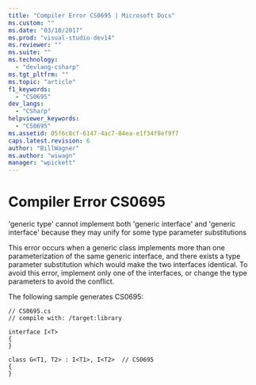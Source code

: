 ```yaml
---
title: "Compiler Error CS0695 | Microsoft Docs"
ms.custom: ""
ms.date: "03/10/2017"
ms.prod: "visual-studio-dev14"
ms.reviewer: ""
ms.suite: ""
ms.technology: 
  - "devlang-csharp"
ms.tgt_pltfrm: ""
ms.topic: "article"
f1_keywords: 
  - "CS0695"
dev_langs: 
  - "CSharp"
helpviewer_keywords: 
  - "CS0695"
ms.assetid: 05f6c8cf-6147-4ac7-84ea-e1f34f8ef9f7
caps.latest.revision: 6
author: "BillWagner"
ms.author: "wiwagn"
manager: "wpickett"
---
```

# Compiler Error CS0695
'generic type' cannot implement both 'generic interface' and 'generic interface' because they may unify for some type parameter substitutions  
  
 This error occurs when a generic class implements more than one parameterization of the same generic interface, and there exists a type parameter substitution which would make the two interfaces identical. To avoid this error, implement only one of the interfaces, or change the type parameters to avoid the conflict.  
  
 The following sample generates CS0695:  
  
```  
// CS0695.cs  
// compile with: /target:library  
  
interface I<T>  
{  
}  
  
class G<T1, T2> : I<T1>, I<T2>  // CS0695  
{  
}  
```